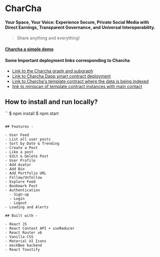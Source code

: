 # CharCha
#### Your Space, Your Voice: Experience Secure, Private Social Media with Direct Earnings, Transparent Governance, and Universal Interoperability.

> Share anything and everything!
#### [Charcha a simple demo](https://www.loom.com/share/d94512fd7748458c9a3035ad67a46359?sid=cb467fdd-4f54-4d73-83f3-a11775464bd9)
#### Some Important deployment links corresponding to Charcha
* [Link to the Charcha graph and subgraph](https://thegraph.com/studio/subgraph/charcha_new/)
* [Link to Charcha Dapp smart contract deployment](https://goerli.etherscan.io/address/0x01967c02d4975d2d7d936f7a41cc3522efe1e57b)
* [Link to Charcha's template contract where the data is being indexed](https://goerli.etherscan.io/address/0xb47e3cd837ddf8e4c57f05d70ab865de6e193bbb)
* [link to miniscan of template contract instances with main contact](https://miniscan.xyz/?network=ethereum&address=0xb47e3cd837ddf8e4c57f05d70ab865de6e193bbb)
## How to install and run locally?

``
$ npm install
$ npm start
```

## Features -

- User Feed
- List all user posts
- Sort by Date & Trending
- Create a Post
- Like a post
- Edit & Delete Post
- User Profile
- Add Avatar
- Add Bio
- Add Portfolio URL
- Follow/Unfollow
- Explore Feed
- Bookmark Post
- Authentication
  - Sign-up
  - Login
  - Logout
- Loading and Alerts

## Built with -

- React JS
- React Context API + useReducer
- React Router v6
- Vanilla CSS
- Material UI Icons
- mockBee backend
- React Toastify

